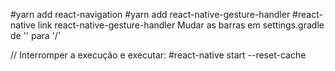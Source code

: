 #yarn add react-navigation
#yarn add react-native-gesture-handler
#react-native link react-native-gesture-handler
Mudar as barras em settings.gradle de '\' para '/'

// Interromper a execução e executar:
#react-native start --reset-cache